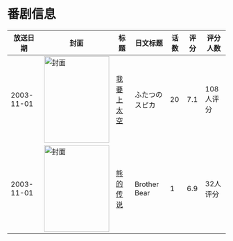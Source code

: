 # 番剧信息

|放送日期|封面|标题|日文标题|话数|评分|评分人数|
|---|---|---|---|---|---|---|
|2003-11-01|<img src="https://lain.bgm.tv/pic/cover/c/3b/9d/4686_33KLi.jpg" alt="封面" style="width:150px;height:200px;object-fit:cover;">|[我要上太空](https://bangumi.tv/subject/4686)|ふたつのスピカ|20|7.1|108人评分|
|2003-11-01|<img src="https://lain.bgm.tv/pic/cover/c/1f/83/66249_kU9VD.jpg" alt="封面" style="width:150px;height:200px;object-fit:cover;">|[熊的传说](https://bangumi.tv/subject/66249)|Brother Bear|1|6.9|32人评分|
